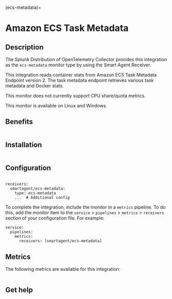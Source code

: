 (ecs-metadata)=

# Amazon ECS Task Metadata

<meta name="Description" content="Use this Splunk Observability Cloud integration for the ECS metadata monitor. See benefits, install, configuration, and metrics">

## Description

The Splunk Distribution of OpenTelemetry Collector provides this integration as the `ecs-metadata` monitor type by using the Smart Agent Receiver.

This integration reads container stats from Amazon ECS Task Metadata Endpoint version 2. The task metadata endpoint retrieves various task metadata and Docker stats.

This monitor does not currently support CPU share/quota metrics.

This monitor is available on Linux and Windows.

## Benefits

```{include} /_includes/benefits.md
```

## Installation

```{include} /_includes/collector-installation.md
```

## Configuration

```{include} /_includes/configuration.md
```

```
receivers:
  smartagent/ecs-metadata:
    type: ecs-metadata
    ...  # Additional config
```

To complete the integration, include the monitor in a `metrics` pipeline. To do this, add the monitor item to the `service` > `pipelines` > `metrics` > `receivers` section of your configuration file. For example:

```
service:
  pipelines:
    metrics:
      receivers: [smartagent/ecs-metadata]
```

## Metrics

The following metrics are available for this integration:

<div class="metrics-yaml" url="https://raw.githubusercontent.com/signalfx/signalfx-agent/main/pkg/monitors/ecs/metadata.yaml"></div>

```{include} /_includes/metric-defs.md
```

## Get help

```{include} /_includes/troubleshooting.md
```
